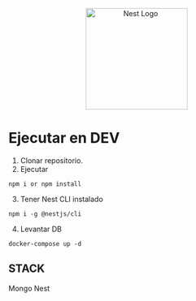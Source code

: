 <p align="center">
  <a href="http://nestjs.com/" target="blank"><img src="https://nestjs.com/img/logo-small.svg" width="200" alt="Nest Logo" /></a>
</p>

# Ejecutar en DEV
1. Clonar repositorio.
2. Ejecutar 
``` 
npm i or npm install
```

3. Tener Nest CLI instalado
```
npm i -g @nestjs/cli
```

4. Levantar DB
```
docker-compose up -d
```

## STACK
Mongo
Nest